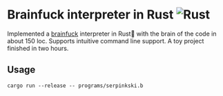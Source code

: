# Brainfuck interpreter in Rust ![Rust](https://img.shields.io/badge/rust-%23000000.svg?style=for-the-badge&logo=rust&logoColor=white) 
Implemented a [brainfuck](https://esolangs.org/wiki/Brainfuck) interpreter in Rust🚀 with the brain of the code in about 150 loc. Supports intuitive command line support. A toy project finished in two hours.
## Usage
```cargo run --release -- programs/serpinkski.b```
